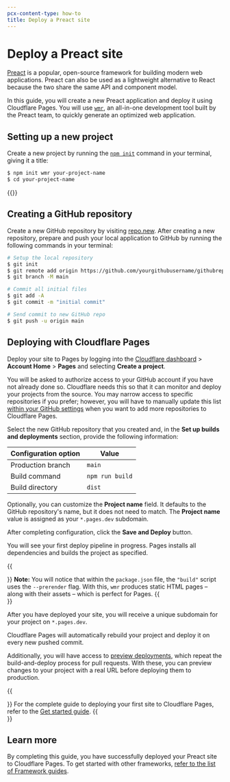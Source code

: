 ```yaml
---
pcx-content-type: how-to
title: Deploy a Preact site
---
```



# Deploy a Preact site

[Preact](https://preactjs.com) is a popular, open-source framework for building modern web applications. Preact can also be used as a lightweight alternative to React because the two share the same API and component model.

In this guide, you will create a new Preact application and deploy it using Cloudflare Pages.
You will use [`wmr`](https://github.com/preactjs/wmr), an all-in-one development tool built by the Preact team, to quickly generate an optimized web application.

## Setting up a new project

Create a new project by running the [`npm init`](https://docs.npmjs.com/cli/v6/commands/npm-init) command in your terminal, giving it a title:

```sh
$ npm init wmr your-project-name
$ cd your-project-name
```

{{<render file="_tutorials-before-you-start.md">}}

## Creating a GitHub repository

Create a new GitHub repository by visiting [repo.new](https://repo.new). After creating a new repository, prepare and push your local application to GitHub by running the following commands in your terminal:

```sh
# Setup the local repository
$ git init
$ git remote add origin https://github.com/yourgithubusername/githubrepo
$ git branch -M main

# Commit all initial files
$ git add -A
$ git commit -m "initial commit"

# Send commit to new GitHub repo
$ git push -u origin main
```

## Deploying with Cloudflare Pages

Deploy your site to Pages by logging into the [Cloudflare dashboard](https://dash.cloudflare.com/) > **Account Home** > **Pages** and selecting **Create a project**.

You will be asked to authorize access to your GitHub account if you have not already done so. Cloudflare needs this so that it can monitor and deploy your projects from the source. You may narrow access to specific repositories if you prefer; however, you will have to manually update this list [within your GitHub settings](https://github.com/settings/installations) when you want to add more repositories to Cloudflare Pages.

Select the new GitHub repository that you created and, in the **Set up builds and deployments** section, provide the following information:

<TableLayout>

| Configuration option | Value           |
| -------------------- | --------------- |
| Production branch    | `main`          |
| Build command        | `npm run build` |
| Build directory      | `dist`          |

</TableLayout>

Optionally, you can customize the **Project name** field. It defaults to the GitHub repository's name, but it does not need to match. The **Project name** value is assigned as your `*.pages.dev` subdomain.

After completing configuration, click the **Save and Deploy** button.

You will see your first deploy pipeline in progress. Pages installs all dependencies and builds the project as specified.

{{<Aside type="note">}}
**Note:** You will notice that within the `package.json` file, the `"build"` script uses the `--prerender` flag. With this, `wmr` produces static HTML pages – along with their assets – which is perfect for Pages.
{{</Aside>}}

After you have deployed your site, you will receive a unique subdomain for your project on `*.pages.dev`.

Cloudflare Pages will automatically rebuild your project and deploy it on every new pushed commit.

Additionally, you will have access to [preview deployments](/pages/platform/preview-deployments/), which repeat the build-and-deploy process for pull requests. With these, you can preview changes to your project with a real URL before deploying them to production.

{{<Aside type="note">}}
For the complete guide to deploying your first site to Cloudflare Pages, refer to the [Get started guide](/pages/get-started/).
{{</Aside>}}

## Learn more

By completing this guide, you have successfully deployed your Preact site to Cloudflare Pages. To get started with other frameworks, [refer to the list of Framework guides](/pages/framework-guides/).
